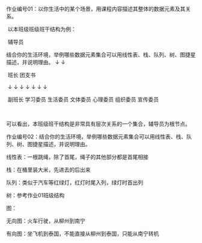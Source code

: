 作业编号01：以你生活中的某个场景，用课程内容描述其整体的数据元素及其关系。

​	以本班级班级班干结构为例：

​		     							辅导员

​		结合你的生活环境，举例哪些数据元素集合可以用线性表、栈、队列、树、图捷星描述，并说明理由。			↓ 			     									 ↓ 

​     				班长												团支书

​	↓		↓ 		↓ 		↓ 		↓ 		 				↓ 			↓ 		

​    副班长      学习委员       生活委员    文体委员   心理委员				组织委员		宣传委员

​	

可以看出，本班级班干结构是非常具有层次关系的一个集合，辅导员为根节点。

作业编号02：结合你的生活环境，举例哪些数据元素集合可以用线性表、栈、队列、树、图捷星描述，并说明理由。

线性表：一根跳绳，除了首尾，绳子的其他部分都是首尾相接

栈：在桶里装大米，先进去的后出来

队列：类似于汽车等红绿灯，红灯时尾入列，绿灯时首出列

树：参考作业01班级结构

图：

无向图：火车行驶，从柳州到南宁

有向图：坐飞机到泰国，不能直接从柳州到泰国，只能从南宁转机

